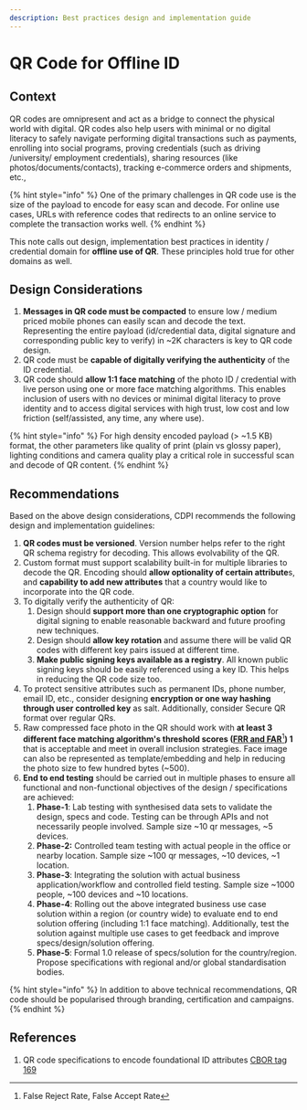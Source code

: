 ```yaml
---
description: Best practices design and implementation guide
---
```


# QR Code for Offline ID

## Context

QR codes are omnipresent and act as a bridge to connect the physical world with digital. QR codes also help users with minimal or no digital literacy to safely navigate performing digital transactions such as payments, enrolling into social programs, proving credentials (such as driving /university/ employment credentials), sharing resources (like photos/documents/contacts), tracking e-commerce orders and shipments, etc.,

{% hint style="info" %}
One of the primary challenges in QR code use is the size of the payload to encode for easy scan and decode. For online use cases, URLs with reference codes that redirects to an online service to complete the transaction works well.
{% endhint %}

This note calls out design, implementation best practices in identity / credential domain for **offline use of QR**. These principles hold true for other domains as well.

## Design Considerations

1. **Messages in QR code must be compacted** to ensure low / medium priced mobile phones can easily scan and decode the text. Representing the entire payload (id/credential data, digital signature and corresponding public key to verify) in \~2K characters is key to QR code design.&#x20;
2. QR code must be **capable of digitally verifying the authenticity** of the ID credential.
3. QR code should **allow 1:1 face matching** of the photo ID / credential with live person using one or more face matching algorithms. This enables inclusion of  users with no devices or minimal digital literacy to prove identity and to access digital services with high trust, low cost and low friction (self/assisted, any time, any where use).&#x20;

{% hint style="info" %}
For high density encoded payload (> \~1.5 KB) format, the other parameters like quality of print (plain vs glossy paper), lighting conditions and camera quality play a critical role in successful scan and decode of QR content.&#x20;
{% endhint %}

## Recommendations

Based on the above design considerations, CDPI recommends the following design and implementation guidelines:

1. **QR codes must be versioned**. Version number helps refer to the right QR schema registry for decoding. This allows evolvability of the QR.
2. Custom format must support scalability built-in for multiple libraries to decode the QR. Encoding should **allow optionality of certain attribute**s, and **capability to add new attributes** that a country would like to incorporate into the QR code.&#x20;
3. To digitally verify the authenticity of QR:
   1. Design should **support more than one cryptographic option** for digital signing to enable reasonable backward and future proofing new techniques.
   2. Design should **allow key rotation** and assume there will be valid QR codes with different key pairs issued at different time.
   3. **Make public signing keys available as a registry**. All known public signing keys should be easily referenced using a key ID. This helps in reducing the QR code size too.
4. To protect sensitive attributes such as permanent IDs, phone number, email ID, etc., consider designing **encryption or one way hashing through user controlled key** as salt. Additionally, consider Secure QR format over regular QRs.
5. Raw compressed face photo in the QR should work with **at least 3 different face matching algorithm's threshold scores (**[**FRR and FAR**](#user-content-fn-1)[^1]**) 1** that is acceptable and meet in overall inclusion strategies. Face image can also be represented as template/embedding and help in reducing the photo size to few hundred bytes (\~500).
6. **End to end testing** should be carried out in multiple phases to ensure all functional and non-functional objectives of the design / specifications are achieved:&#x20;
   1. **Phase-1**: Lab testing with synthesised data sets to validate the design, specs and code. Testing can be through APIs and not necessarily people involved. Sample size \~10 qr messages, \~5 devices.
   2. **Phase-2:** Controlled team testing with actual people in the office or nearby location. Sample size \~100 qr messages, \~10 devices, \~1 location.
   3. **Phase-3**: Integrating the solution with actual business application/workflow and controlled field testing. Sample size \~1000 people, \~100 devices and \~10 locations.
   4. **Phase-4**: Rolling out the above integrated business use case solution within a region (or country wide) to evaluate end to end solution offering (including 1:1 face matching). Additionally, test the solution against multiple use cases to get feedback and improve specs/design/solution offering.
   5. **Phase-5**: Formal 1.0 release of specs/solution for the country/region. Propose specifications with regional and/or global standardisation bodies.

{% hint style="info" %}
In addition to above technical recommendations, QR code should be popularised through branding, certification and campaigns.
{% endhint %}

## References

1. QR code specifications to encode foundational ID attributes [CBOR tag 169](https://docs.mosip.io/1.2.0/overview/standards-and-specifications/169-qr-code-specification)&#x20;

[^1]: False Reject Rate, False Accept Rate
